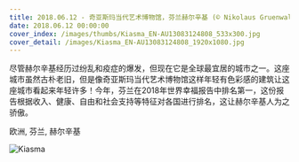 ```yaml
---
title: 2018.06.12 - 奇亚斯玛当代艺术博物馆，芬兰赫尔辛基 (© Nikolaus Gruenwald/Offset)
date: 2018.06.12 00:00:00
cover_index: /images/thumbs/Kiasma_EN-AU13083124808_533x300.jpg
cover_detail: /images/Kiasma_EN-AU13083124808_1920x1080.jpg
---
```


尽管赫尔辛基经历过纷乱和疫症的爆发，但现在它是全球最宜居的城市之一。这座城市虽然古朴老旧，但是像奇亚斯玛当代艺术博物馆这样年轻有色彩感的建筑让这座城市看起来年轻许多！今年，芬兰在2018年世界幸福报告中排名第一，这份报告根据收入、健康、自由和社会支持等特征对各国进行排名，这让赫尔辛基人为之骄傲。

欧洲, 芬兰, 赫尔辛基

![Kiasma](/images/Kiasma_EN-AU13083124808_1920x1080.jpg)
